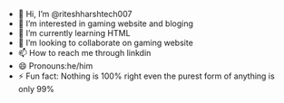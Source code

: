 - 👋 Hi, I’m @riteshharshtech007
- 👀 I’m interested in gaming website and bloging
- 🌱 I’m currently learning HTML 
- 💞️ I’m looking to collaborate on gaming website
- 📫 How to reach me through linkdin 
- 😄 Pronouns:he/him
- ⚡ Fun fact: Nothing is 100% right even the purest form of anything is only 99%

<!---
riteshharshtech007/riteshharshtech007 is a ✨ special ✨ repository because its `README.md` (this file) appears on your GitHub profile.
You can click the Preview link to take a look at your changes.
--->
